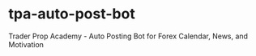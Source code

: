 # tpa-auto-post-bot
Trader Prop Academy - Auto Posting Bot for Forex Calendar, News, and Motivation
